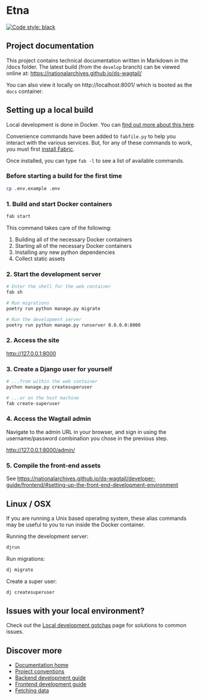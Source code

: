 # Etna

[![Code style: black](https://img.shields.io/badge/code%20style-black-000000.svg)](https://github.com/psf/black)

## Project documentation

This project contains technical documentation written in Markdown in the /docs folder. The latest build (from the `develop` branch) can be viewed online at:
https://nationalarchives.github.io/ds-wagtail/


You can also view it locally on http://localhost:8001/ which is booted as the `docs` container.

## Setting up a local build

Local development is done in Docker. You can [find out more about this here](https://nationalarchives.github.io/ds-wagtail/developer-guide/project-conventions/).

Convenience commands have been added to `fabfile.py` to help you interact with the various services. But, for any of these commands to work, you must first [install Fabric](https://www.fabfile.org/installing.html).

Once installed, you can type `fab -l` to see a list of available commands.

### Before starting a build for the first time

```sh
cp .env.example .env
```

### 1. Build and start Docker containers

```sh
fab start
```

This command takes care of the following:

1. Building all of the necessary Docker containers
2. Starting all of the necessary Docker containers
3. Installing any new python dependencies
4. Collect static assets

### 2. Start the development server

```sh
# Enter the shell for the web container
fab sh

# Run migrations
poetry run python manage.py migrate

# Run the development server
poetry run python manage.py runserver 0.0.0.0:8000
```

### 2. Access the site

<http://127.0.0.1:8000>

### 3. Create a Django user for yourself

```sh
# ...from within the web container
python manage.py createsuperuser

# ...or on the host machine
fab create-superuser
```

### 4. Access the Wagtail admin

Navigate to the admin URL in your browser, and sign in using the username/password combination you chose in the previous step.

<http://127.0.0.1:8000/admin/>

### 5. Compile the front-end assets
See https://nationalarchives.github.io/ds-wagtail/developer-guide/frontend/#setting-up-the-front-end-development-environment

## Linux / OSX
If you are running a Unix based operating system, these alias commands may be useful to you to run inside the Docker container.

Running the development server:

``` sh
djrun
```

Run migrations:

```sh
dj migrate
```

Create a super user:

```sh
dj createsuperuser
```

## Issues with your local environment?

Check out the [Local development gotchas](https://nationalarchives.github.io/ds-wagtail/developer-guide/local-development-gotchas/) page for solutions to common issues.

## Discover more

- [Documentation home](https://nationalarchives.github.io/ds-wagtail/)
- [Project conventions](https://nationalarchives.github.io/ds-wagtail/developer-guide/project-conventions/)
- [Backend development guide](https://nationalarchives.github.io/ds-wagtail/developer-guide/backend/)
- [Frontend development guide](https://nationalarchives.github.io/ds-wagtail/developer-guide/frontend/)
- [Fetching data](https://nationalarchives.github.io/ds-wagtail/developer-guide/fetching-data/)
